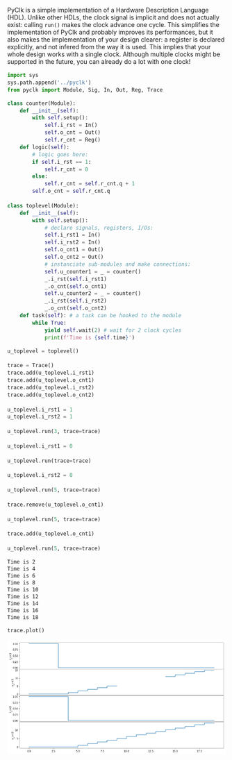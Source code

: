 PyClk is a simple implementation of a Hardware Description Language (HDL).
Unlike other HDLs, the clock signal is implicit and does not actually exist:
calling `run()` makes the clock advance one cycle. This simplifies the
implementation of PyClk and probably improves its performances, but it also
makes the implementation of your design clearer: a register is declared
explicitly, and not infered from the way it is used. This implies that your
whole design works with a single clock. Although multiple clocks might be
supported in the future, you can already do a lot with one clock!

```python
import sys
sys.path.append('../pyclk')
from pyclk import Module, Sig, In, Out, Reg, Trace
```


```python
class counter(Module):
    def __init__(self):
        with self.setup():
            self.i_rst = In()
            self.o_cnt = Out()
            self.r_cnt = Reg()
    def logic(self):
        # logic goes here:
        if self.i_rst == 1:
            self.r_cnt = 0
        else:
            self.r_cnt = self.r_cnt.q + 1
        self.o_cnt = self.r_cnt.q

class toplevel(Module):
    def __init__(self):
        with self.setup():
            # declare signals, registers, I/Os:
            self.i_rst1 = In()
            self.i_rst2 = In()
            self.o_cnt1 = Out()
            self.o_cnt2 = Out()
            # instanciate sub-modules and make connections:
            self.u_counter1 = _ = counter()
            _.i_rst(self.i_rst1)
            _.o_cnt(self.o_cnt1)
            self.u_counter2 = _ = counter()
            _.i_rst(self.i_rst2)
            _.o_cnt(self.o_cnt2)
    def task(self): # a task can be hooked to the module
        while True:
            yield self.wait(2) # wait for 2 clock cycles
            print(f'Time is {self.time}')
```


```python
u_toplevel = toplevel()

trace = Trace()
trace.add(u_toplevel.i_rst1)
trace.add(u_toplevel.o_cnt1)
trace.add(u_toplevel.i_rst2)
trace.add(u_toplevel.o_cnt2)

u_toplevel.i_rst1 = 1
u_toplevel.i_rst2 = 1

u_toplevel.run(3, trace=trace)

u_toplevel.i_rst1 = 0

u_toplevel.run(trace=trace)

u_toplevel.i_rst2 = 0

u_toplevel.run(5, trace=trace)

trace.remove(u_toplevel.o_cnt1)

u_toplevel.run(5, trace=trace)

trace.add(u_toplevel.o_cnt1)

u_toplevel.run(5, trace=trace)
```

    Time is 2
    Time is 4
    Time is 6
    Time is 8
    Time is 10
    Time is 12
    Time is 14
    Time is 16
    Time is 18



```python
trace.plot()
```

![alt text](examples/example.png)
